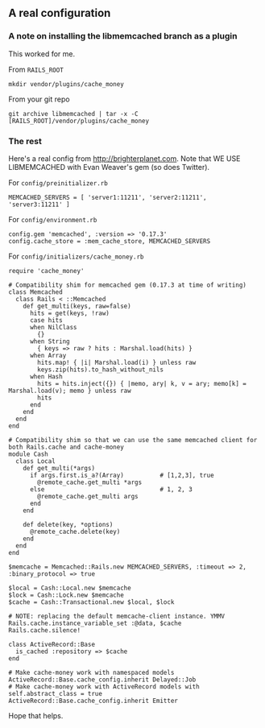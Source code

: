 ## A real configuration ##

### A note on installing the libmemcached branch as a plugin ###

This worked for me.

From `RAILS_ROOT`

    mkdir vendor/plugins/cache_money

From your git repo

    git archive libmemcached | tar -x -C [RAILS_ROOT]/vendor/plugins/cache_money

### The rest ###

Here's a real config from http://brighterplanet.com. Note that WE USE LIBMEMCACHED with Evan Weaver's gem (so does Twitter).

For `config/preinitializer.rb`

    MEMCACHED_SERVERS = [ 'server1:11211', 'server2:11211', 'server3:11211' ]

For `config/environment.rb`

    config.gem 'memcached', :version => '0.17.3'
    config.cache_store = :mem_cache_store, MEMCACHED_SERVERS

For `config/initializers/cache_money.rb`

    require 'cache_money'

    # Compatibility shim for memcached gem (0.17.3 at time of writing)
    class Memcached
      class Rails < ::Memcached
        def get_multi(keys, raw=false)
          hits = get(keys, !raw)
          case hits
          when NilClass
            {}
          when String
            { keys => raw ? hits : Marshal.load(hits) }
          when Array
            hits.map! { |i| Marshal.load(i) } unless raw
            keys.zip(hits).to_hash_without_nils
          when Hash
            hits = hits.inject({}) { |memo, ary| k, v = ary; memo[k] = Marshal.load(v); memo } unless raw
            hits
          end
        end
      end
    end

    # Compatibility shim so that we can use the same memcached client for both Rails.cache and cache-money
    module Cash
      class Local
        def get_multi(*args)
          if args.first.is_a?(Array)          # [1,2,3], true
            @remote_cache.get_multi *args
          else                                # 1, 2, 3
            @remote_cache.get_multi args
          end
        end
    
        def delete(key, *options)
          @remote_cache.delete(key)
        end
      end
    end

    $memcache = Memcached::Rails.new MEMCACHED_SERVERS, :timeout => 2, :binary_protocol => true

    $local = Cash::Local.new $memcache
    $lock = Cash::Lock.new $memcache
    $cache = Cash::Transactional.new $local, $lock

    # NOTE: replacing the default memcache-client instance. YMMV
    Rails.cache.instance_variable_set :@data, $cache
    Rails.cache.silence!

    class ActiveRecord::Base
      is_cached :repository => $cache
    end

    # Make cache-money work with namespaced models
    ActiveRecord::Base.cache_config.inherit Delayed::Job
    # Make cache-money work with ActiveRecord models with self.abstract_class = true
    ActiveRecord::Base.cache_config.inherit Emitter

Hope that helps.
